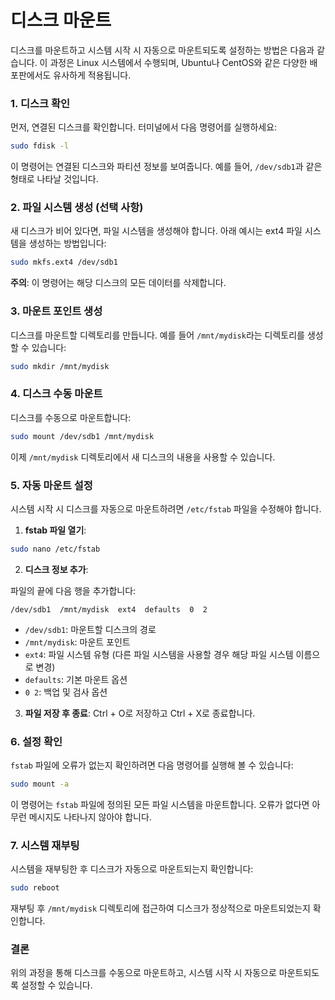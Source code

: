 # 디스크 마운트

디스크를 마운트하고 시스템 시작 시 자동으로 마운트되도록 설정하는 방법은 다음과 같습니다. 이 과정은 Linux 시스템에서 수행되며, Ubuntu나 CentOS와 같은 다양한 배포판에서도 유사하게 적용됩니다.

### 1. 디스크 확인

먼저, 연결된 디스크를 확인합니다. 터미널에서 다음 명령어를 실행하세요:

```bash
sudo fdisk -l
```

이 명령어는 연결된 디스크와 파티션 정보를 보여줍니다. 예를 들어, `/dev/sdb1`과 같은 형태로 나타날 것입니다.

### 2. 파일 시스템 생성 (선택 사항)

새 디스크가 비어 있다면, 파일 시스템을 생성해야 합니다. 아래 예시는 ext4 파일 시스템을 생성하는 방법입니다:

```bash
sudo mkfs.ext4 /dev/sdb1
```

**주의**: 이 명령어는 해당 디스크의 모든 데이터를 삭제합니다.

### 3. 마운트 포인트 생성

디스크를 마운트할 디렉토리를 만듭니다. 예를 들어 `/mnt/mydisk`라는 디렉토리를 생성할 수 있습니다:

```bash
sudo mkdir /mnt/mydisk
```

### 4. 디스크 수동 마운트

디스크를 수동으로 마운트합니다:

```bash
sudo mount /dev/sdb1 /mnt/mydisk
```

이제 `/mnt/mydisk` 디렉토리에서 새 디스크의 내용을 사용할 수 있습니다.

### 5. 자동 마운트 설정

시스템 시작 시 디스크를 자동으로 마운트하려면 `/etc/fstab` 파일을 수정해야 합니다.

1. **fstab 파일 열기**:

```bash
sudo nano /etc/fstab
   ```

2. **디스크 정보 추가**:

파일의 끝에 다음 행을 추가합니다:

```text
/dev/sdb1  /mnt/mydisk  ext4  defaults  0  2
   ```

- `/dev/sdb1`: 마운트할 디스크의 경로
- `/mnt/mydisk`: 마운트 포인트
- `ext4`: 파일 시스템 유형 (다른 파일 시스템을 사용할 경우 해당 파일 시스템 이름으로 변경)
- `defaults`: 기본 마운트 옵션
- `0 2`: 백업 및 검사 옵션

3. **파일 저장 후 종료**: Ctrl + O로 저장하고 Ctrl + X로 종료합니다.

### 6. 설정 확인

`fstab` 파일에 오류가 없는지 확인하려면 다음 명령어를 실행해 볼 수 있습니다:

```bash
sudo mount -a
```

이 명령어는 `fstab` 파일에 정의된 모든 파일 시스템을 마운트합니다. 오류가 없다면 아무런 메시지도 나타나지 않아야 합니다.

### 7. 시스템 재부팅

시스템을 재부팅한 후 디스크가 자동으로 마운트되는지 확인합니다:

```bash
sudo reboot
```

재부팅 후 `/mnt/mydisk` 디렉토리에 접근하여 디스크가 정상적으로 마운트되었는지 확인합니다.

### 결론

위의 과정을 통해 디스크를 수동으로 마운트하고, 시스템 시작 시 자동으로 마운트되도록 설정할 수 있습니다.
